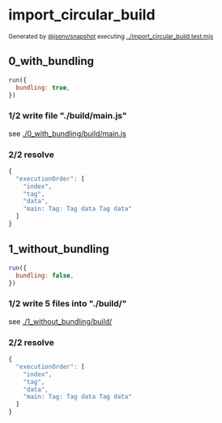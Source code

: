 # import_circular_build

<sub>
  Generated by <a href="https://github.com/jsenv/core/tree/main/packages/independent/snapshot">@jsenv/snapshot</a> executing <a href="../import_circular_build.test.mjs">../import_circular_build.test.mjs</a>
</sub>

## 0_with_bundling

```js
run({
  bundling: true,
})
```

### 1/2 write file "./build/main.js"

see [./0_with_bundling/build/main.js](./0_with_bundling/build/main.js)

### 2/2 resolve

```js
{
  "executionOrder": [
    "index",
    "tag",
    "data",
    "main: Tag: Tag data Tag data"
  ]
}
```

## 1_without_bundling

```js
run({
  bundling: false,
})
```

### 1/2 write 5 files into "./build/"

see [./1_without_bundling/build/](./1_without_bundling/build/)

### 2/2 resolve

```js
{
  "executionOrder": [
    "index",
    "tag",
    "data",
    "main: Tag: Tag data Tag data"
  ]
}
```